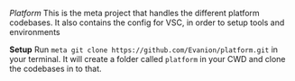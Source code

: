 *Platform*
This is the meta project that handles the different platform codebases.
It also contains the config for VSC, in order to setup tools and environments

**Setup**
Run `meta git clone https://github.com/Evanion/platform.git` in your terminal.
It will create a folder called `platform` in your CWD and clone the codebases in to that.
